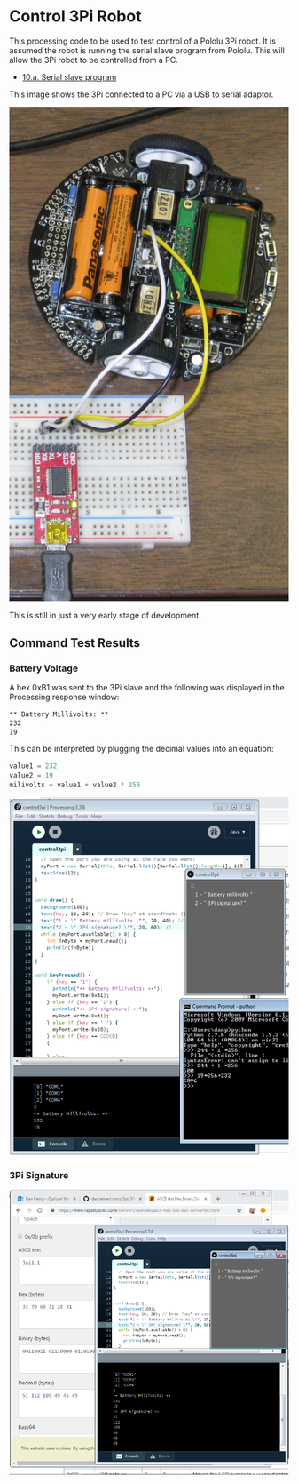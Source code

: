 # Control 3Pi Robot

This processing code to be used to test control of a Pololu 3Pi robot.
It is assumed the robot is running the serial slave program from Pololu.
This will allow the 3Pi robot to be controlled from a PC.

* [10.a. Serial slave program](https://www.pololu.com/docs/0J21/all#10.a)

This image shows the 3Pi connected to a PC via a USB to serial adaptor.

![](image/pc-control.png)

This is still in just a very early stage of development.

## Command Test Results

### Battery Voltage

A hex 0xB1 was sent to the 3Pi slave and the following was displayed in the Processing 
response window:

~~~~
** Battery Millivolts: **
232
19
~~~~

This can be interpreted by plugging the decimal values into an equation:

~~~~python
value1 = 232
value2 = 19
milivolts = value1 + value2 * 256
~~~~

![](image/battery-volt.png)

### 3Pi Signature

![](image/3pi-signature.png)